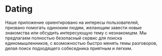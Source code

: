 # Dating

Наше приложение ориентировано на интересы пользователей, призвано помогать одиноким людям, желающим завести новые знакомства или обсудить интересующую тему с незнакомцем. Мы предлагаем полностью безопасный сервис для поиска единомышленников, с возможностью быстро менять темы разговоров, делая поиск подходящего собеседника приятным и легким.
